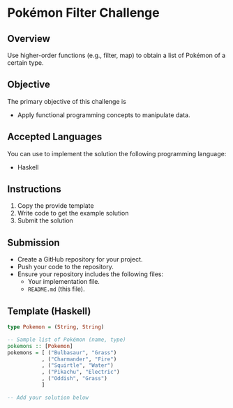 
# Pokémon Filter Challenge

## Overview
Use higher-order functions (e.g., filter, map) to obtain a list of Pokémon of a certain type.

## Objective
The primary objective of this challenge is
- Apply functional programming concepts to manipulate data.

## Accepted Languages
You can use to implement the solution the following programming language:
- Haskell

## Instructions
1. Copy the provide template
2. Write code to get the example solution
3. Submit the solution

## Submission
- Create a GitHub repository for your project.
- Push your code to the repository.
- Ensure your repository includes the following files:
  - Your implementation file.
  - `README.md` (this file).

## Template (Haskell)
```haskell
type Pokemon = (String, String)

-- Sample list of Pokémon (name, type)
pokemons :: [Pokemon]
pokemons = [ ("Bulbasaur", "Grass")
           , ("Charmander", "Fire")
           , ("Squirtle", "Water")
           , ("Pikachu", "Electric")
           , ("Oddish", "Grass")
           ]

-- Add your solution below

